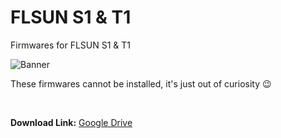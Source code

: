 # FLSUN S1 & T1
Firmwares for FLSUN S1 & T1

![Banner](https://github.com/user-attachments/assets/a2ebd6cd-e430-4d7b-a240-a8cac461b0c7)

These firmwares cannot be installed, it's just out of curiosity :wink:

<br />

<b>Download Link:</b> [Google Drive](https://drive.google.com/drive/folders/1FhbDfTo4VOjG5H4WT80HxGEMgk2tu2l2?usp=sharing)
